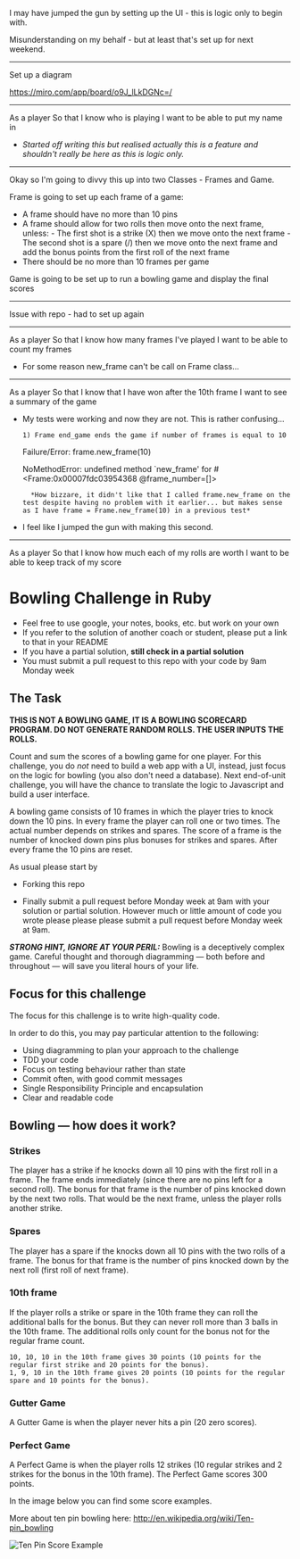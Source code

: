 I may have jumped the gun by setting up the UI - this is logic only to begin with.

Misunderstanding on my behalf - but at least that's set up for next weekend.

------------------------------------------

Set up a diagram

https://miro.com/app/board/o9J_lLkDGNc=/

------------------------------------------

As a player
So that I know who is playing
I want to be able to put my name in


- *Started off writing this but realised actually this is a feature and shouldn't really be here as this is logic only.*

------------------------------------------

Okay so I'm going to divvy this up into two Classes - Frames and Game.

Frame is going to set up each frame of a game:

- A frame should have no more than 10 pins
- A frame should allow for two rolls then move onto the next frame, unless:
        - The first shot is a strike (X) then we move onto the next frame
        - The second shot is a spare (/) then we move onto the next frame and add the bonus points from the first roll of the next frame
- There should be no more than 10 frames per game

Game is going to be set up to run a bowling game and display the final scores

------------------------------------------

Issue with repo - had to set up again

------------------------------------------

As a player
So that I know how many frames I've played
I want to be able to count my frames

- For some reason new_frame can't be call on Frame class...

------------------------------------------
    
As a player
So that I know that I have won after the 10th frame
I want to see a summary of the game

- My tests were working and now they are not. This is rather confusing...

      1) Frame end_game ends the game if number of frames is equal to 10
     Failure/Error: frame.new_frame(10)
     
     NoMethodError:
       undefined method `new_frame' for #<Frame:0x00007fdc03954368 @frame_number=[]>

        *How bizzare, it didn't like that I called frame.new_frame on the test despite having no problem with it earlier... but makes sense as I have frame = Frame.new_frame(10) in a previous test*


- I feel like I jumped the gun with making this second.
    
------------------------------------------

As a player
So that I know how much each of my rolls are worth
I want to be able to keep track of my score




Bowling Challenge in Ruby
=================

* Feel free to use google, your notes, books, etc. but work on your own
* If you refer to the solution of another coach or student, please put a link to that in your README
* If you have a partial solution, **still check in a partial solution**
* You must submit a pull request to this repo with your code by 9am Monday week

## The Task

**THIS IS NOT A BOWLING GAME, IT IS A BOWLING SCORECARD PROGRAM. DO NOT GENERATE RANDOM ROLLS. THE USER INPUTS THE ROLLS.**

Count and sum the scores of a bowling game for one player. For this challenge, you do _not_ need to build a web app with a UI, instead, just focus on the logic for bowling (you also don't need a database). Next end-of-unit challenge, you will have the chance to translate the logic to Javascript and build a user interface.

A bowling game consists of 10 frames in which the player tries to knock down the 10 pins. In every frame the player can roll one or two times. The actual number depends on strikes and spares. The score of a frame is the number of knocked down pins plus bonuses for strikes and spares. After every frame the 10 pins are reset.

As usual please start by

* Forking this repo

* Finally submit a pull request before Monday week at 9am with your solution or partial solution.  However much or little amount of code you wrote please please please submit a pull request before Monday week at 9am. 

___STRONG HINT, IGNORE AT YOUR PERIL:___ Bowling is a deceptively complex game. Careful thought and thorough diagramming — both before and throughout — will save you literal hours of your life.

## Focus for this challenge
The focus for this challenge is to write high-quality code.

In order to do this, you may pay particular attention to the following:
* Using diagramming to plan your approach to the challenge
* TDD your code
* Focus on testing behaviour rather than state
* Commit often, with good commit messages
* Single Responsibility Principle and encapsulation
* Clear and readable code

## Bowling — how does it work?

### Strikes

The player has a strike if he knocks down all 10 pins with the first roll in a frame. The frame ends immediately (since there are no pins left for a second roll). The bonus for that frame is the number of pins knocked down by the next two rolls. That would be the next frame, unless the player rolls another strike.

### Spares

The player has a spare if the knocks down all 10 pins with the two rolls of a frame. The bonus for that frame is the number of pins knocked down by the next roll (first roll of next frame).

### 10th frame

If the player rolls a strike or spare in the 10th frame they can roll the additional balls for the bonus. But they can never roll more than 3 balls in the 10th frame. The additional rolls only count for the bonus not for the regular frame count.

    10, 10, 10 in the 10th frame gives 30 points (10 points for the regular first strike and 20 points for the bonus).
    1, 9, 10 in the 10th frame gives 20 points (10 points for the regular spare and 10 points for the bonus).

### Gutter Game

A Gutter Game is when the player never hits a pin (20 zero scores).

### Perfect Game

A Perfect Game is when the player rolls 12 strikes (10 regular strikes and 2 strikes for the bonus in the 10th frame). The Perfect Game scores 300 points.

In the image below you can find some score examples.

More about ten pin bowling here: http://en.wikipedia.org/wiki/Ten-pin_bowling

![Ten Pin Score Example](images/example_ten_pin_scoring.png)
